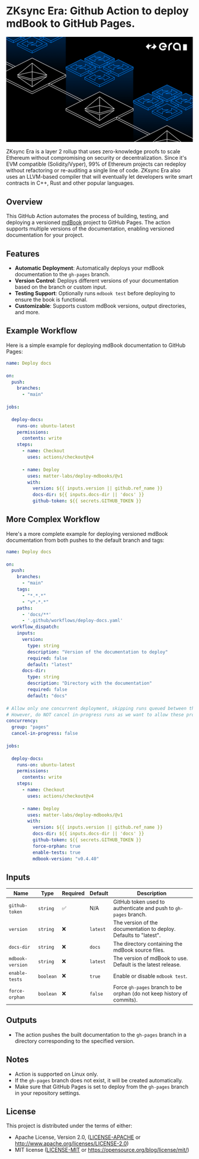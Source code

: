 # ZKsync Era: Github Action to deploy mdBook to GitHub Pages.

[![Logo](eraLogo.png)](https://zksync.io/)

ZKsync Era is a layer 2 rollup that uses zero-knowledge proofs to scale Ethereum without compromising on security or
decentralization. Since it's EVM compatible (Solidity/Vyper), 99% of Ethereum projects can redeploy without refactoring
or re-auditing a single line of code. ZKsync Era also uses an LLVM-based compiler that will eventually let developers
write smart contracts in C++, Rust and other popular languages.

## Overview

This GitHub Action automates the process of building, testing, and deploying a versioned [mdBook](https://github.com/rust-lang/mdBook) project to GitHub Pages. The action supports multiple versions of the documentation, enabling versioned documentation for your project.

## Features

- **Automatic Deployment**: Automatically deploys your mdBook documentation to the `gh-pages` branch.
- **Version Control**: Deploys different versions of your documentation based on the branch or custom input.
- **Testing Support**: Optionally runs `mdbook test` before deploying to ensure the book is functional.
- **Customizable**: Supports custom mdBook versions, output directories, and more.

## Example Workflow

Here is a simple example for deploying mdBook documentation to GitHub Pages:

```yaml
name: Deploy docs

on:
  push:
    branches:
      - "main"

jobs:

  deploy-docs:
    runs-on: ubuntu-latest
    permissions:
      contents: write
    steps:
      - name: Checkout
        uses: actions/checkout@v4

      - name: Deploy
        uses: matter-labs/deploy-mdbooks/@v1
        with:
          version: ${{ inputs.version || github.ref_name }}
          docs-dir: ${{ inputs.docs-dir || 'docs' }}
          github-token: ${{ secrets.GITHUB_TOKEN }}
```


## More Complex Workflow

Here's a more complete example for deploying versioned mdBook documentation from both pushes to the default branch and tags:

```yaml
name: Deploy docs

on:
  push:
    branches:
      - "main"
    tags:
      - "*.*.*"
      - "v*.*.*"
    paths:
      - 'docs/**'
      - '.github/workflows/deploy-docs.yaml'
  workflow_dispatch:
    inputs:
      version:
        type: string
        description: "Version of the documentation to deploy"
        required: false
        default: "latest"
      docs-dir:
        type: string
        description: "Directory with the documentation"
        required: false
        default: "docs"

# Allow only one concurrent deployment, skipping runs queued between the run in-progress and latest queued.
# However, do NOT cancel in-progress runs as we want to allow these production deployments to complete.
concurrency:
  group: "pages"
  cancel-in-progress: false

jobs:

  deploy-docs:
    runs-on: ubuntu-latest
    permissions:
      contents: write
    steps:
      - name: Checkout
        uses: actions/checkout@v4

      - name: Deploy
        uses: matter-labs/deploy-mdbooks/@v1
        with:
          version: ${{ inputs.version || github.ref_name }}
          docs-dir: ${{ inputs.docs-dir || 'docs' }}
          github-token: ${{ secrets.GITHUB_TOKEN }}
          force-orphan: true
          enable-tests: true
          mdbook-version: "v0.4.40"
```

## Inputs

| Name               | Type      | Required | Default       | Description                                                                 |
|--------------------|-----------|----------|---------------|-----------------------------------------------------------------------------|
| `github-token`     | `string`  | ✅        | N/A           | GitHub token used to authenticate and push to `gh-pages` branch.            |
| `version`          | `string`  | ❌        | `latest`      | The version of the documentation to deploy. Defaults to "latest".           |
| `docs-dir`         | `string`  | ❌        | `docs`        | The directory containing the mdBook source files.                           |
| `mdbook-version`   | `string`  | ❌        | `latest`      | The version of mdBook to use. Default is the latest release.                |
| `enable-tests`     | `boolean` | ❌        | `true`        | Enable or disable `mdbook test`.                                            |
| `force-orphan`     | `boolean` | ❌        | `false`       | Force `gh-pages` branch to be orphan (do not keep history of commits).                                            |

## Outputs

- The action pushes the built documentation to the `gh-pages` branch in a directory corresponding to the specified version.

## Notes

- Action is supported on Linux only.
- If the `gh-pages` branch does not exist, it will be created automatically.
- Make sure that GitHub Pages is set to deploy from the `gh-pages` branch in your repository settings.

## License

This project is distributed under the terms of either:
- Apache License, Version 2.0, ([LICENSE-APACHE](LICENSE-APACHE) or <http://www.apache.org/licenses/LICENSE-2.0>)
- MIT license ([LICENSE-MIT](LICENSE-MIT) or <https://opensource.org/blog/license/mit/>)
